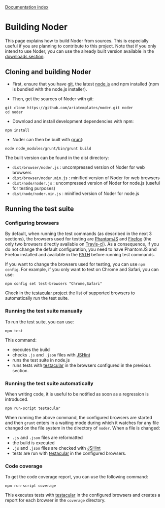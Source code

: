 [Documentation index](index.md)

# Building Noder

This page explains how to build Noder from sources. This is especially useful if you are planning to
contribute to this project. Note that if you only intend to use Noder, you can use the already
built version available in the [downloads section](https://github.com/ariatemplates/noder/downloads).

## Cloning and building Noder

* First, ensure that you have [git](http://git-scm.com/), the latest [node.js](http://nodejs.org) and npm installed
(npm is bundled with the node.js installer).

* Then, get the sources of Noder with git:

```
git clone https://github.com/ariatemplates/noder.git noder
cd noder
```

* Download and install development dependencies with npm:

```
npm install
```

* Noder can then be built with [grunt](http://gruntjs.com/):

```
node node_modules/grunt/bin/grunt build
```

The built version can be found in the dist directory:
 * ``dist/browser/noder.js`` : uncompressed version of Noder for web browsers
 * ``dist/browser/noder.min.js`` : minified version of Noder for web browsers
 * ``dist/node/noder.js`` : uncompressed version of Noder for node.js (useful for testing purposes)
 * ``dist/node/noder.min.js`` : minified version of Noder for node.js

## Running the test suite

### Configuring browsers

By default, when running the test commands (as described in the next 3 sections), the browsers used for testing are
[PhantomJS](http://phantomjs.org/) and [Firefox](https://www.mozilla.org/en-US/firefox/fx/#desktop)
(the only two browsers directly available on [Travis-ci](http://about.travis-ci.org/docs/user/gui-and-headless-browsers/)).
As a consequence, if you do not change the default configuration, you need to have PhantomJS and Firefox installed and
available in the [PATH](http://en.wikipedia.org/wiki/PATH_%28variable%29) before running test commands.

If you want to change the browsers used for testing, you can use ``npm config``. For example, if you only want to test
on Chrome and Safari, you can use:

```
npm config set test-browsers "Chrome,Safari"
```

Check in the [testacular project](https://github.com/vojtajina/testacular/wiki/Browsers) the list of
supported browsers to automatically run the test suite.

### Running the test suite manually

To run the test suite, you can use:

```
npm test
```

This command:
* executes the build
* checks ``.js`` and ``.json`` files with [JSHint](http://www.jshint.com/)
* runs the test suite in node.js
* runs tests with [testacular](http://vojtajina.github.com/testacular/) in the browsers configured in the
previous section.

### Running the test suite automatically

When writing code, it is useful to be notified as soon as a regression is introduced.

```
npm run-script testacular
```

When running the above command, the configured browsers are started and then ``grunt`` enters in a waiting mode during
which it watches for any file changed on the file system in the directory of ``noder``. When a file is changed:
* ``.js`` and ``.json`` files are reformatted
* the build is executed
* ``.js`` and ``.json`` files are checked with [JSHint](http://www.jshint.com/)
* tests are run with [testacular](http://vojtajina.github.com/testacular/) in the configured browsers.

### Code coverage

To get the code coverage report, you can use the following command:

```
npm run-script coverage
```

This executes tests with [testacular](http://vojtajina.github.com/testacular/) in the configured browsers and creates
a report for each browser in the ``coverage`` directory.
